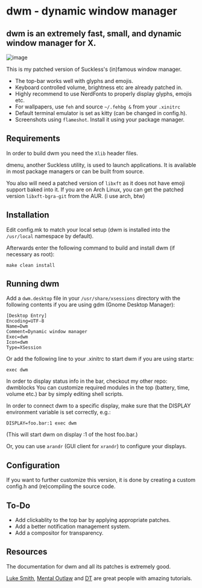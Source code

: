 # dwm - dynamic window manager

## dwm is an extremely fast, small, and dynamic window manager for X.


![image](https://user-images.githubusercontent.com/62089940/147846815-362030e1-72ab-4e0c-a073-1e03e4edba42.png)


This is my patched version of Suckless's (in)famous window manager. 

- The top-bar works well with glyphs and emojis.
- Keyboard controlled volume, brightness etc are already patched in.
- Highly recommend to use NerdFonts to properly display glyphs, emojis etc. 
- For wallpapers, use `feh` and source `~/.fehbg &` from your `.xinitrc`
- Default terminal emulator is set as kitty (can be changed in config.h).
- Screenshots using `flameshot`. Install it using your package manager.

## Requirements
<!-- ------------ -->
In order to build dwm you need the `Xlib` header files.

dmenu, another Suckless utility, is used to launch applications. It is available in most package managers or can be built from source.

You also will need a patched version of `libxft` as it does not have emoji support baked into it.
If you are on Arch Linux, you can get the patched version `libxft-bgra-git` from the AUR.
(i use arch, btw)


## Installation
<!-- ------------ -->
Edit config.mk to match your local setup (dwm is installed into the `/usr/local` namespace by default).

Afterwards enter the following command to build and install dwm (if necessary as root):

    make clean install


## Running dwm
<!-- ----------- -->
Add a `dwm.desktop` file in your `/usr/share/xsessions` directory with the following contents if you are using gdm (Gnome Desktop Manager):

```
[Desktop Entry]
Encoding=UTF-8
Name=Dwm
Comment=Dynamic window manager
Exec=dwm
Icon=dwm
Type=XSession
```

Or add the following line to your .xinitrc to start dwm if you are using startx:

    exec dwm

In order to display status info in the bar, checkout my other repo: dwmblocks
You can customize required modules in the top (battery, time, volume etc.) bar by simply editing shell scripts.

In order to connect dwm to a specific display, make sure that
the DISPLAY environment variable is set correctly, e.g.:

    DISPLAY=foo.bar:1 exec dwm

(This will start dwm on display :1 of the host foo.bar.)

Or, you can use `arandr` (GUI client for `xrandr`) to configure your displays.


## Configuration
<!-- ------------- -->
If you want to further customize this version, it is done by creating a custom config.h and (re)compiling the source code.

## To-Do
<!-- ------------- -->
- Add clickablity to the top bar by applying appropriate patches.
- Add a better notification management system.
- Add a compositor for transparency. 

## Resources
The documentation for dwm and all its patches is extremely good.

[Luke Smith](https://www.youtube.com/c/LukeSmithxyz), [Mental Outlaw](https://www.youtube.com/c/MentalOutlaw) and [DT](https://www.youtube.com/c/DistroTube) are great people with amazing tutorials.

